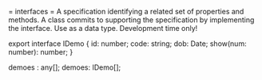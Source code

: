 = interfaces =
A specification identifying a related set of properties and methods.
A class commits to supporting the specification by implementing the interface.
Use as a data type.
Development time only!

export interface IDemo {
  id: number;
  code: string;
  dob: Date;
  show(num: number): number;
}

demoes : any[];
demoes: IDemo[];

